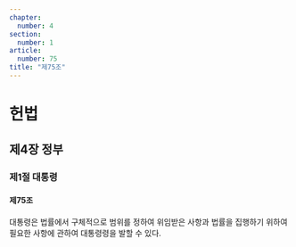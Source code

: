 ```yaml
---
chapter:
  number: 4
section:
  number: 1
article:
  number: 75
title: "제75조"
---
```

# 헌법

## 제4장 정부

### 제1절 대통령

#### 제75조

대통령은 법률에서 구체적으로 범위를 정하여 위임받은 사항과 법률을 집행하기 위하여 필요한 사항에 관하여 대통령령을 발할 수 있다.
